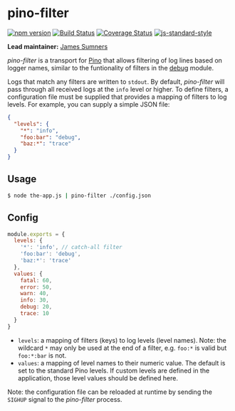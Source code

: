 # pino-filter
[![npm version](https://img.shields.io/npm/v/pino-filter)](https://www.npmjs.com/package/pino-filter)
[![Build Status](https://img.shields.io/github/actions/workflow/status/pinojs/pino-filter/ci.yml?branch=master)](https://github.com/pinojs/pino-filter/actions)
[![Coverage Status](https://coveralls.io/repos/github/pinojs/pino-filter/badge.svg?branch=master)](https://coveralls.io/github/pinojs/pino-filter?branch=master)
[![js-standard-style](https://img.shields.io/badge/code%20style-standard-brightgreen.svg?style=flat)](https://standardjs.com/)

**Lead maintainer:** [James Sumners](https://github.com/jsumners)

*pino-filter* is a transport for [Pino](https://github.com/pinojs/pino) that
allows filtering of log lines based on logger names, similar to the funtionality
of filters in the [debug](https://npmjs.com/debug) module.

Logs that match any filters are written to `stdout`. By default, *pino-filter*
will pass through all received logs at the `info` level or higher. To define
filters, a configuration file must be supplied that provides a mapping of
filters to log levels. For example, you can supply a simple JSON file:

```json
{
  "levels": {
    "*": "info",
    "foo:bar": "debug",
    "baz:*": "trace"
  }
}
```

## Usage

```sh
$ node the-app.js | pino-filter ./config.json
```

## Config

```js
module.exports = {
  levels: {
    '*': 'info', // catch-all filter
    'foo:bar': 'debug',
    'baz:*': 'trace'
  },
  values: {
    fatal: 60,
    error: 50,
    warn: 40,
    info: 30,
    debug: 20,
    trace: 10
  }
}
```

+ `levels`: a mapping of filters (keys) to log levels (level names). Note:
  the wildcard `*` may only be used at the end of a filter, e.g. `foo:*` is valid
  but `foo:*:bar` is not.
+ `values`: a mapping of level names to their numeric value. The default is
  set to the standard Pino levels. If custom levels are defined in the application,
  those level values should be defined here.

Note: the configuration file can be reloaded at runtime by sending the
`SIGHUP` signal to the *pino-filter* process.

